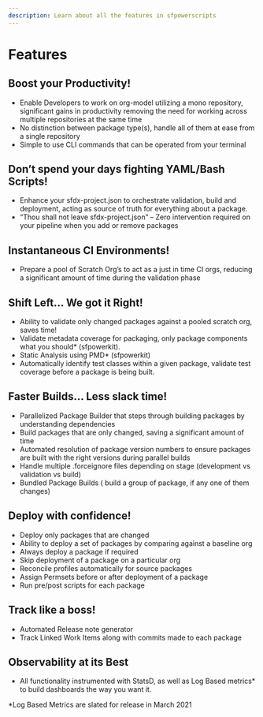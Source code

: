 ```yaml
---
description: Learn about all the features in sfpowerscripts
---
```


# Features

## **Boost your Productivity!**

* Enable Developers to work on org-model utilizing a mono repository, significant gains in productivity removing the need for working across multiple repositories at the same time
* No distinction between package type\(s\), handle all of them at ease from a single repository
* Simple to use CLI commands that can be operated from your terminal

## **Don’t spend your days fighting YAML/Bash Scripts!**

* Enhance your  sfdx-project.json to orchestrate validation, build and deployment, acting as source of truth for everything about a package.
* “Thou shall not leave sfdx-project.json” – Zero intervention required on your pipeline when you add or remove packages

## **Instantaneous CI Environments!**

* Prepare a pool of Scratch Org’s to act as a just in time CI  orgs, reducing a significant amount of time during  the validation phase

## **Shift Left... We got it Right!**

* Ability to validate only changed packages against a pooled scratch org, saves time!
* Validate metadata coverage for packaging,  only package components what you should\* \(sfpowerkit\).
* Static Analysis using PMD\* \(sfpowerkit\)
* Automatically identify test classes within a given package, validate test coverage before a package is being built.

## **Faster Builds... Less slack time!**

* Parallelized Package Builder that steps through building packages by understanding dependencies
* Build packages that are only changed, saving a significant amount of time
* Automated resolution of package version numbers to ensure packages are built with the right versions during parallel builds
* Handle multiple .forceignore files depending on stage \(development vs validation vs build\)
* Bundled Package Builds \( build a group of package, if any one of them changes\)

## **Deploy with confidence!**

* Deploy only packages that are changed
* Ability to deploy a set of packages by comparing against a baseline org
* Always deploy a package if required
* Skip deployment of a package on a particular org
* Reconcile profiles automatically for source packages
* Assign Permsets before or after deployment of a package
* Run pre/post scripts for each package

## **Track like a boss!**

* Automated Release note generator
* Track Linked Work Items along with commits made to each package

## **Observability at its Best**

* All functionality instrumented with StatsD, as well as Log Based metrics\* to build dashboards the way you want it.

\*Log Based Metrics are slated for release in March 2021

